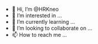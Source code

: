 - 👋 Hi, I’m @HRKneo
- 👀 I’m interested in ...
- 🌱 I’m currently learning ...
- 💞️ I’m looking to collaborate on ...
- 📫 How to reach me ...

<!---
HRKneo/HRKneo is a ✨ special ✨ repository because its `README.md` (this file) appears on your GitHub profile.
You can click the Preview link to take a look at your changes.
--->
